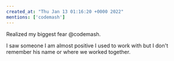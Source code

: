 ```yaml
---
created_at: "Thu Jan 13 01:16:20 +0000 2022"
mentions: ['codemash']
---
```


Realized my biggest fear @codemash.

I saw someone I am almost positive I used to work with but I don't remember his name or where we worked together.